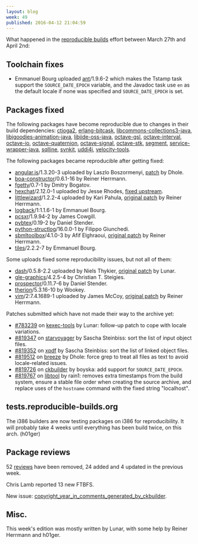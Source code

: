 ```yaml
---
layout: blog
week: 49
published: 2016-04-12 21:04:59
---
```


What happened in the [reproducible
builds](https://wiki.debian.org/ReproducibleBuilds) effort between March 27th and April 2nd:

Toolchain fixes
---------------

 * Emmanuel Bourg uploaded [ant](https://tracker.debian.org/ant)/1.9.6-2 which makes the Tstamp task support the `SOURCE_DATE_EPOCH` variable, and the Javadoc task use `en` as the default locale if none was specified and `SOURCE_DATE_EPOCH` is set.

Packages fixed
--------------

The following packages have become reproducible due to changes in their
build dependencies:
[ctioga2](https://tracker.debian.org/ctioga2),
[erlang-bitcask](https://tracker.debian.org/erlang-bitcask),
[libcommons-collections3-java](https://tracker.debian.org/libcommons-collections3-java),
[libjgoodies-animation-java](https://tracker.debian.org/libjgoodies-animation-java),
[libjide-oss-java](https://tracker.debian.org/libjide-oss-java),
[octave-gsl](https://tracker.debian.org/octave-gsl),
[octave-interval](https://tracker.debian.org/octave-interval),
[octave-io](https://tracker.debian.org/octave-io),
[octave-quaternion](https://tracker.debian.org/octave-quaternion),
[octave-signal](https://tracker.debian.org/octave-signal),
[octave-stk](https://tracker.debian.org/octave-stk),
[segment](https://tracker.debian.org/segment),
[service-wrapper-java](https://tracker.debian.org/service-wrapper-java),
[sqlline](https://tracker.debian.org/sqlline),
[svnkit](https://tracker.debian.org/svnkit),
[uddi4j](https://tracker.debian.org/uddi4j),
[velocity-tools](https://tracker.debian.org/velocity-tools).

The following packages became reproducible after getting fixed:

 * [angular.js](https://tracker.debian.org/angular.js)/1.3.20-3 uploaded by Laszlo Boszormenyi, [patch](https://bugs.debian.org/819325) by Dhole.
 * [boa-constructor](https://tracker.debian.org/boa-constructor)/0.6.1-16 by Reiner Herrmann.
 * [fgetty](https://tracker.debian.org/fgetty)/0.7-1 by Dmitry Bogatov.
 * [hexchat](https://tracker.debian.org/hexchat)/2.12.0-1 uploaded by Jesse Rhodes, [fixed upstream](https://github.com/hexchat/hexchat/commit/0a8248578fc9188adf4c983729e4cd775c4d52bd).
 * [littlewizard](https://tracker.debian.org/littlewizard)/1.2.2-4 uploaded by Kari Pahula, [original patch](https://bugs.debian.org/818686) by Reiner Herrmann.
 * [logback](https://tracker.debian.org/logback)/1:1.1.6-1 by Emmanuel Bourg.
 * [pcsxr](https://tracker.debian.org/pcsxr)/1.9.94-2 by James Cowgill.
 * [pybtex](https://tracker.debian.org/pybtex)/0.19-2 by Daniel Stender.
 * [python-structlog](https://tracker.debian.org/python-structlog)/16.0.0-1 by Filippo Giunchedi.
 * [sbmltoolbox](https://tracker.debian.org/sbmltoolbox)/4.1.0-3 by Afif Elghraoui, [original patch](https://bugs.debian.org/819263) by Reiner Herrmann.
 * [tiles](https://tracker.debian.org/tiles)/2.2.2-7 by Emmanuel Bourg.

Some uploads fixed some reproducibility issues, but not all of them:

 * [dash](https://tracker.debian.org/dash)/0.5.8-2.2 uploaded by Niels Thykier, [original patch](https://bugs.debian.org/774425) by Lunar.
 * [gle-graphics](https://tracker.debian.org/gle-graphics)/4.2.5-4 by Christian T. Steigies.
 * [prospector](https://tracker.debian.org/prospector)/0.11.7-6 by Daniel Stender.
 * [therion](https://tracker.debian.org/therion)/5.3.16-10 by Wookey.
 * [vim](https://tracker.debian.org/vim)/2:7.4.1689-1 uploaded by James McCoy, [original patch](https://bugs.debian.org/787327) by Reiner Herrmann.

Patches submitted which have not made their way to the archive yet:

 * [#783239](https://bugs.debian.org/783239) on [kexec-tools](https://tracker.debian.org/kexec-tools) by Lunar: follow-up patch to cope with locale variations.
 * [#819347](https://bugs.debian.org/819347) on [starvoyager](https://tracker.debian.org/starvoyager) by Sascha Steinbiss: sort the list of input object files.
 * [#819352](https://bugs.debian.org/819352) on [xpdf](https://tracker.debian.org/xpdf) by Sascha Steinbiss: sort the list of linked object files.
 * [#819512](https://bugs.debian.org/819512) on [breeze](https://tracker.debian.org/breeze) by Dhole: force grep to treat all files as text to avoid locale-related issues.
 * [#819726](https://bugs.debian.org/819726) on [ckbuilder](https://tracker.debian.org/ckbuilder) by boyska: add support for `SOURCE_DATE_EPOCH`.
 * [#819767](https://bugs.debian.org/819767) on [libtool](https://tracker.debian.org/libtool) by rain1: removes extra timestamps from the build system, ensure a stable file order when creating the source archive, and replace uses of the `hostname` command with the fixed string "localhost".

tests.reproducible-builds.org
-----------------------------
The i386 builders are now testing packages on i386 for reproducibility. It will probably take 4 weeks until everything has been build twice, on this arch. (h01ger)

Package reviews
---------------

52 [reviews](https://reproducible.debian.net/unstable/amd64/index_notes.html) have been removed, 24 added and 4 updated in the previous week.

Chris Lamb reported 13 new FTBFS.

New issue: [copyright_year_in_comments_generated_by_ckbuilder](https://reproducible.debian.net/issues/unstable/copyright_year_in_comments_generated_by_ckbuilder_issue.html).

Misc.
-----
This week's edition was mostly written by Lunar, with some help by Reiner Herrmann and h01ger.

